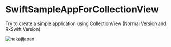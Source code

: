 SwiftSampleAppForCollectionView
==============

Try to create a simple application using CollectionView (Normal Version and RxSwift Version)



![nakajijapan](./sample.gif)
